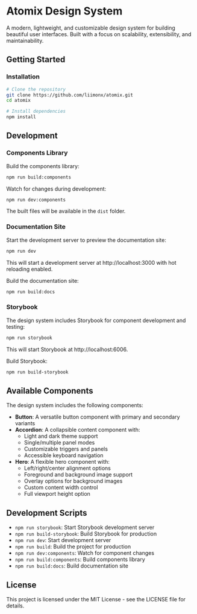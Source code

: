 # Atomix Design System

A modern, lightweight, and customizable design system for building beautiful user interfaces. Built with a focus on scalability, extensibility, and maintainability.

## Getting Started

### Installation

```bash
# Clone the repository
git clone https://github.com/liimonx/atomix.git
cd atomix

# Install dependencies
npm install
```

## Development

### Components Library

Build the components library:

```bash
npm run build:components
```

Watch for changes during development:

```bash
npm run dev:components
```

The built files will be available in the `dist` folder.

### Documentation Site

Start the development server to preview the documentation site:

```bash
npm run dev
```

This will start a development server at http://localhost:3000 with hot reloading enabled.

Build the documentation site:

```bash
npm run build:docs
```

### Storybook

The design system includes Storybook for component development and testing:

```bash
npm run storybook
```

This will start Storybook at http://localhost:6006.

Build Storybook:

```bash
npm run build-storybook
```

## Available Components

The design system includes the following components:

- **Button**: A versatile button component with primary and secondary variants
- **Accordion**: A collapsible content component with:
  - Light and dark theme support
  - Single/multiple panel modes
  - Customizable triggers and panels
  - Accessible keyboard navigation
- **Hero**: A flexible hero component with:
  - Left/right/center alignment options
  - Foreground and background image support
  - Overlay options for background images
  - Custom content width control
  - Full viewport height option

## Development Scripts

- `npm run storybook`: Start Storybook development server
- `npm run build-storybook`: Build Storybook for production
- `npm run dev`: Start development server
- `npm run build`: Build the project for production
- `npm run dev:components`: Watch for component changes
- `npm run build:components`: Build components library
- `npm run build:docs`: Build documentation site

## License

This project is licensed under the MIT License - see the LICENSE file for details.
